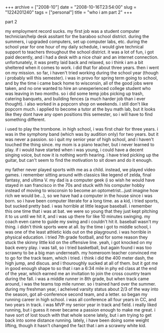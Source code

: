 +++
archive = ["2008-10"]
date = "2008-10-16T23:54:00"
slug = "1224201240"
tags = ["personal"]
title = "who i am part 2"
+++

part 2

my employment record sucks. my first job was a student computer
technician/help desk assitant for the baraboo school district. during the
summers, i upgraded computers, set up computer labs, etc. during the
school year for one hour of my daily schedule, i would give technical
support to teachers throughout the school district. it was a lot of fun,
i got paid decently, and i had a desk with a nice chair and an internet
connection. unfortunately, it was pretty laid back and relaxed, so i think
i am a bit sheltered when it comes to work. i did that for about three
years. then i went on my mission. so far, i haven't tried working during
the school year (though i probably will this semester). i was in provo for
spring term going to school, and by the time i came back home to
wisconsin, all of the good jobs were taken, and no one wanted to hire an
unexperienced college student who was leaving in two months. so i did some
temp jobs picking up trash, catering banquets, and building fences (a much
harder job than i ever thought). i also worked in a popcorn shop on
weekends. i still don't like popcorn much. i applied to become a tutor at
the byu math lab, but it looks like they dont have any open positions this
semester, so i will have to find something different.

i used to play the trombone. in high school, i was first chair for three
years. i was in the symphony band (which was by audition only) for two
years. but it was never a passion. so i quit my senior year of high
school, and i haven't touched the thing since. my mom is a piano teacher,
but i never learned to play. if i would have started when i was young,
i could have a decent singing voice, but now it is nothing worth hearing.
i have tried picking up the guitar, but can't seem to find the motivation
to sit down and do it enough.

my father never played sports with me as a child. instead, we played video
games. i remember sitting around with classics like legend of zelda, final
fantasy, and ultima V. my dad is a computer geek (i so wish he would have
stayed in san francisco in the 70s and stuck with his computer hobby
instead of moving to wisconsin to become an optometrist...just imagine how
rich we would be...), so we have had a computer in the house since i was
born. so i have been computer literate for a long time. as a kid, i tried
sports, but sucked pretty bad. i was horrible at little league baseball.
i remember this one time that i was at bat. we were so young that they
just kept pitching it to us until we hit it, and i was up there for like
10 minutes swinging. my coach even came to guide my swing and i couldn't
hit it. baseball wasn't my thing. i didn't think sports were at all. by
the time i got to middle school, i was one of the least athletic kids out
on the playground. i was horrible in physical education. i tried 7th grade
football, and for some reason they stuck the skinny little kid on the
offensive line. yeah, i got knocked on my back every play. i was tall, so
i tried basketball, but again found i was too scrawny to be a big man
underneath. my homeroom teacher convinced me to go for the track team,
which i tried. i think i did the 400 meter dash, the high jump, and
discus. and i thouroughly sucked at all of them. but it got me in good
enough shape to so that i ran a 6:34 mile in phy ed class at the end of
the year, which earned me an invitation to join the cross country team
during the fall. i was a middle runner in 8th grade, but when track came
around, i was the teams top mile runner. so i trained hard over the
summer. during my freshman year, i acheived varsity status about 2/3 of
the way into the season, got all-conference second team, and a letter. so
began my running career in high school. i was all conference all four
years in CC, and two years in track. i was MVP my senior year in track and
field. i really liked running, but i guess it never became a passion
enough to make me great. i have sort of lost touch with that whole scene
lately, but i am trying to get back into some distance running. lately,
i have been doing some weight lifting, though it hasn't changed the fact
that i am a scrawny white kid.

